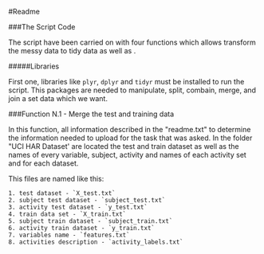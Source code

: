 #Readme



###The Script Code

The script have been carried on with four functions which allows transform the messy data to tidy data as well as . 

#####Libraries

First one, libraries like `plyr`, `dplyr` and `tidyr` must be installed to run the script. This packages are needed to manipulate, split, combain, merge, and join a set data which we want.

###Function N.1 - Merge the test and training data

In this function, all information described in the "readme.txt" to determine the information needed to upload for the task that was asked. In the folder "UCI HAR Dataset' are located the test and train dataset as well as the names of every variable, subject, activity and names of each activity set and for each dataset.

This files are named like this:

	1. test dataset - `X_test.txt`
	2. subject test dataset - `subject_test.txt`
	3. activity test dataset - `y_test.txt`
	4. train data set - `X_train.txt`
	5. subject train dataset - `subject_train.txt`
	6. activity train dataset - `y_train.txt`
	7. variables name - `features.txt`
	8. activities description - `activity_labels.txt`
